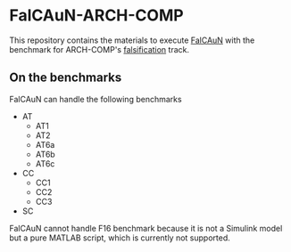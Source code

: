 FalCAuN-ARCH-COMP
=================

This repository contains the materials to execute [FalCAuN](https://github.com/MasWag/FalCAuN) with the benchmark for ARCH-COMP's [falsification](https://easychair.org/publications/paper/ps5t) track.

On the benchmarks
-----------------

FalCAuN can handle the following benchmarks

- AT
    - AT1
    - AT2
    - AT6a
    - AT6b
    - AT6c
- CC
    - CC1
    - CC2
    - CC3
- SC

FalCAuN cannot handle F16 benchmark because it is not a Simulink model but a pure MATLAB script, which is currently not supported.
